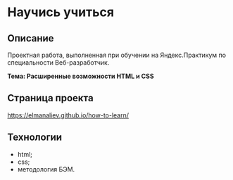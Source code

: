 # Научись учиться

## Описание
Проектная работа, выполненная при обучении на Яндекс.Практикум по специальности Веб-разработчик.

**Тема: Расширенные возможности HTML и CSS**

## Страница проекта
https://elmanaliev.github.io/how-to-learn/

## Технологии
* html;
* css;
* методология БЭМ.
